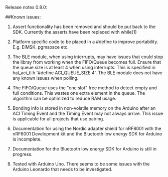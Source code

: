 Release notes 0.8.0:

##Known issues:

1. Assert functionality has been removed and should be put back to the SDK.
Currently the asserts have been replaced with while(1)

2. Platform specific code to be placed in a #define to improve portability.
E.g. EIMSK. pgmspace etc.

3. The BLE module, when using interrupts, may have issues that could stop the libray from working when the FIFO/Queue becomes full.
Ensure that the queue size is at least 4 when using interrupts.
This is specified in hal_aci_tl.h 
'#define ACI_QUEUE_SIZE  4'. 
The BLE module does not have any known issues when polling.

4. The FIFO/Queue uses the "one slot" free method to detect empty and full conditions.
This wastes one extra element in the queue.
The algorithm can be optimized to reduce RAM usage.

5. Bonding info is stored in non-volatile memory on the Arduino after an ACI Timing Event and the Timing Event may not always arrive.
This issue is applicable for all projects that use pairing.

6. Documentation for using the Nordic adapter shield for nRF8001 with the nRF8001 Development kit and the Bluetooth low energy SDK for Arduino is incomplete.

7. Documentation for the Bluetooth low energy SDK for Arduino is still in progress.

8. Tested with Arduino Uno. There seems to be some issues with the Arduino Leonardo that needs to be investigated.
